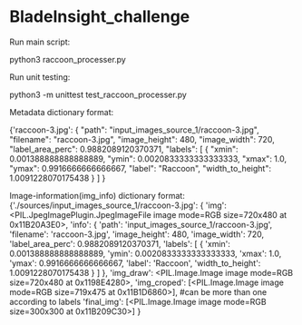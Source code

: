# BladeInsight_challenge
 
Run main script: 

python3 raccoon_processer.py

Run unit testing: 

python3 -m unittest test_raccoon_processer.py

Metadata dictionary format:

{'raccoon-3.jpg':
{
"path": "input_images_source_1/raccoon-3.jpg",
"filename": "raccoon-3.jpg",
"image_height": 480,
"image_width": 720,
"label_area_perc": 0.9882089120370371,
"labels": [
    {
        "xmin": 0.001388888888888889,
        "ymin": 0.0020833333333333333,
        "xmax": 1.0,
        "ymax": 0.9916666666666667,
        "label": "Raccoon",
        "width_to_height": 1.0091228070175438
    }
]
}
 
Image-information(img_info) dictionary format:
{'./sources/input_images_source_1/raccoon-3.jpg': 
{
'img': <PIL.JpegImagePlugin.JpegImageFile image mode=RGB size=720x480 at 0x11B20A3E0>, 
'info': 
{
'path': 'input_images_source_1/raccoon-3.jpg',
'filename': 'raccoon-3.jpg', 
'image_height': 480, 
'image_width': 720, 
'label_area_perc': 0.9882089120370371, 
'labels': [
     {
         'xmin': 0.001388888888888889, 
         'ymin': 0.0020833333333333333, 
         'xmax': 1.0, 
         'ymax': 0.9916666666666667, 
         'label': 'Raccoon', 
         'width_to_height': 1.0091228070175438
      }
]
}, 
'img_draw': <PIL.Image.Image image mode=RGB size=720x480 at 0x1198E4280>, 
'img_croped': [<PIL.Image.Image image mode=RGB size=719x475 at 0x11B1D6860>], #can be more than one according to labels
'final_img': [<PIL.Image.Image image mode=RGB size=300x300 at 0x11B209C30>]
}
